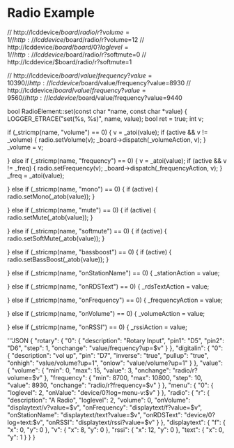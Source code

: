 # Radio Example



// http://lcddevice/$board/radio/r?volume=1
// http://lcddevice/$board/radio/r?volume=12
// http://lcddevice/$board/board/0?loglevel=1
// http://lcddevice/$board/radio/r?softmute=0
// http://lcddevice/$board/radio/r?softmute=1

// http://lcddevice/$board/value/frequency?value=10390
// http://lcddevice/$board/value/frequency?value=8930
// http://lcddevice/$board/value/frequency?value=9560
// http://lcddevice/$board/value/frequency?value=9440


bool RadioElement::set(const char *name, const char *value)
{
  LOGGER_ETRACE("set(%s, %s)", name, value);
  bool ret = true;
  int v;

  if (_stricmp(name, "volume") == 0) {
    v = _atoi(value);
    if (active && v != _volume) {
      radio.setVolume(v);
      _board->dispatch(_volumeAction, v);
    }
    _volume = v;

  } else if (_stricmp(name, "frequency") == 0) {
    v = _atoi(value);
    if (active && v != _freq) {
      radio.setFrequency(v);
      _board->dispatch(_frequencyAction, v);
    }
    _freq = _atoi(value);

  } else if (_stricmp(name, "mono") == 0) {
    if (active) {
      radio.setMono(_atob(value));
    }

  } else if (_stricmp(name, "mute") == 0) {
    if (active) {
      radio.setMute(_atob(value));
    }

  } else if (_stricmp(name, "softmute") == 0) {
    if (active) {
      radio.setSoftMute(_atob(value));
    }

  } else if (_stricmp(name, "bassboost") == 0) {
    if (active) {
      radio.setBassBoost(_atob(value));
    }

  } else if (_stricmp(name, "onStationName") == 0) {
    _stationAction = value;

  } else if (_stricmp(name, "onRDSText") == 0) {
    _rdsTextAction = value;

  } else if (_stricmp(name, "onFrequency") == 0) {
    _frequencyAction = value;

  } else if (_stricmp(name, "onVolume") == 0) {
    _volumeAction = value;

  } else if (_stricmp(name, "onRSSI") == 0) {
    _rssiAction = value;



'''JSON
{
  "rotary": {
    "0": {
      "description": "Rotary Input",
      "pin1": "D5",
      "pin2": "D6",
      "step": 1,
      "onchange": "value/frequency?up=$v"
    }
  },
  "digitalin": {
    "0": {
      "description": "vol up",
      "pin": "D7",
      "inverse": "true",
      "pullup": "true",
      "onhigh": "value/volume?up=1",
      "onlow": "value/volume?up=1"
    }
  },
  "value": {
    "volume": {
      "min": 0,
      "max": 15,
      "value": 3,
      "onchange": "radio/r?volume=$v"
    },
    "frequency": {
      "min": 8700,
      "max": 10800,
      "step": 10,
      "value": 8930,
      "onchange": "radio/r?frequency=$v"
    }
  },
  "menu": {
    "0": {
      "loglevel": 2,
      "onValue": "device/0?log=menu-v:$v"
    }
  },
  "radio": {
    "r": {
      "description": "A Radio",
      "loglevel": 2,
      "volume": 0,
      "onVolume": "displaytext/v?value=$v",
      "onFrequency": "displaytext/f?value=$v",
      "onStationName": "displaytext/text?value=$v",
      "onRDSText": "device/0?log=text:$v",
      "onRSSI": "displaytext/rssi?value=$v"
    }
  },
  "displaytext": {
    "f": {
      "x": 0,
      "y": 0
    },
    "v": {
      "x": 8,
      "y": 0
    },
    "rssi": {
      "x": 12,
      "y": 0
    },
    "text": {
      "x": 0,
      "y": 1
    }
  }
}
```
